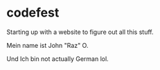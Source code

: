 # codefest
Starting up with a website to figure out all this stuff.

Mein name ist John "Raz" O.

Und Ich bin not actually German lol. 
